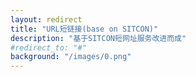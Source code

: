 ```yaml
---
layout: redirect
title: "URL短链接(base on SITCON)"
description: "基于SITCON短网址服务改进而成"
#redirect_to: "#"
background: "/images/0.png"
---
```

